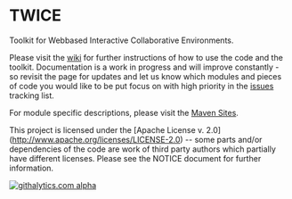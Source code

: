 TWICE
=====

Toolkit for Webbased Interactive Collaborative Environments.

Please visit the [wiki](https://github.com/olinux/twice/wiki) for further instructions of how to use the code and the toolkit. Documentation is a work in progress and will improve constantly - so revisit the page for updates and let us know which modules and pieces of code you would like to be put focus on with high priority in the [issues](https://github.com/olinux/twice/issues/new) tracking list.

For module specific descriptions, please visit the [Maven Sites](http://olinux.github.com/twice/twice/index.html).

This project is licensed under the [Apache License v. 2.0] (http://www.apache.org/licenses/LICENSE-2.0) -- some parts and/or dependencies of the code are work of third party authors which partially have different licenses. Please see the NOTICE document for further information.

[![githalytics.com alpha](https://cruel-carlota.pagodabox.com/21fc96ecdd5b75775df8dfeea272aa3a "githalytics.com")](http://githalytics.com/olinux/twice)
